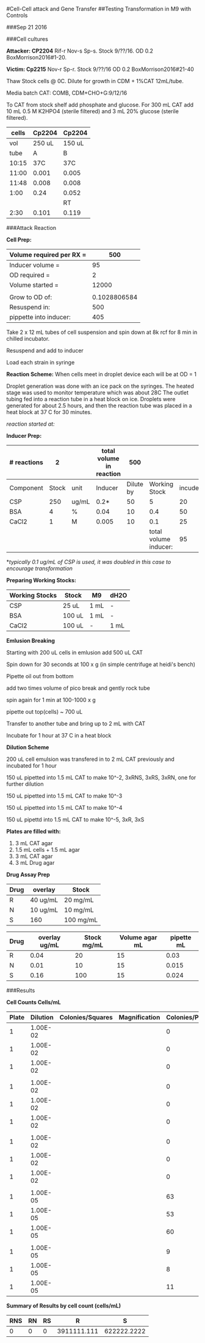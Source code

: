 #Cell-Cell attack and Gene Transfer
##Testing Transformation in M9 with Controls

###Sep 21 2016

###Cell cultures

**Attacker: CP2204** Rif-r Nov-s Sp-s. Stock 9/??/16. OD 0.2 BoxMorrison2016#1-20.

**Victim: Cp2215** Nov-r Sp-r. Stock 9/??/16 OD 0.2 BoxMorrison2016#21-40

Thaw Stock cells @ 0C. Dilute for growth in CDM + 1%CAT 12mL/tube.

Media batch CAT: COMB, CDM+CHO+G:9/12/16

To CAT from stock shelf add phosphate and glucose. For 300 mL CAT add 10 mL 0.5 M K2HPO4 (sterile filtered) and 3 mL 20% glucose (sterile filtered).

| cells | Cp2204 | Cp2204 |
|-------|--------|--------|
| vol   | 250 uL | 150 uL |
| tube  | A      | B      |
| 10:15 | 37C    | 37C    |
| 11:00 | 0.001  | 0.005  |
| 11:48 | 0.008  | 0.008  |
| 1:00  | 0.24   | 0.052  |
|       |        | RT     |
| 2:30  | 0.101  | 0.119  |

[comment]: <> (<img src="growth-curves.png" width="600" />)

###Attack Reaction

**Cell Prep:**

| Volume required per RX = | 500          |
|--------------------------|--------------|
| Inducer volume =         | 95           |
| OD required =            | 2            |
| Volume started =         | 12000        |
|                          |              |
| Grow to OD of:           | 0.1028806584 |
| Resuspend in:            | 500          |
| pippette into inducer:   | 405          |

Take 2 x 12 mL tubes of cell suspension and spin down at 8k rcf for 8 min in chilled incubator.

Resuspend and add to inducer

Load each strain in syringe

**Reaction Scheme:**
When cells meet in droplet device each will be at OD = 1

Droplet generation was done with an ice pack on the syringes.
The heated stage was used to monitor temperature which was about 28C
The outlet tubing fed into a reaction tube in a heat block on ice.
Droplets were generated for about 2.5 hours, and then the reaction tube was placed in a heat block at 37 C for 30 minutes.

*reaction started at:*

**Inducer Prep:**

| # reactions | 2     |       | total volume in reaction | 500       |                       |                  |
|-------------|-------|-------|--------------------------|-----------|-----------------------|------------------|
| Component   | Stock | unit  | Inducer                  | Dilute by | Working Stock         | incuder/reaction |
| CSP         | 250   | ug/mL | 0.2*                     | 50        | 5                     | 20               |
| BSA         | 4     | %     | 0.04                     | 10        | 0.4                   | 50               |
| CaCl2       | 1     | M     | 0.005                    | 10        | 0.1                   | 25               |
|             |       |       |                          |           | total volume inducer: | 95               |

**typically 0.1 ug/mL of CSP is used, it was doubled in this case to encourage transformation*

**Preparing Working Stocks:**

| Working Stocks | Stock  | M9   | dH2O |
|----------------|--------|------|------|
| CSP            | 25 uL  | 1 mL | -    |
| BSA            | 100 uL | 1 mL | -    |
| CaCl2          | 100 uL | -    | 1 mL |

**Emlusion Breaking**

Starting with 200 uL cells in emlusion add 500 uL CAT

Spin down for 30 seconds at 100 x g (in simple centrifuge at heidi's bench)

Pipette oil out from bottom

add two times volume of pico break and gently rock tube

spin again for 1 min at 100-1000 x g

pipette out top(cells) ~ 700 uL

Transfer to another tube and bring up to 2 mL with CAT

Incubate for 1 hour at 37 C in a heat block

**Dilution Scheme**

200 uL cell emulsion was transfered in to 2 mL CAT previously and incubated for 1 hour

150 uL pipetted into 1.5 mL CAT to make 10^-2, 3xRNS, 3xRS, 3xRN, one for further dilution

150 uL pipetted into 1.5 mL CAT to make 10^-3

150 uL pipetted into 1.5 mL CAT to make 10^-4

150 uL pipettd into 1.5 mL CAT to make 10^-5, 3xR, 3xS

**Plates are filled with:**

1. 3 mL CAT agar
2. 1.5 mL cells + 1.5 mL agar
3. 3 mL CAT agar
4. 3 mL Drug agar

**Drug Assay Prep**

| Drug | overlay  | Stock     |
|------|----------|-----------|
| R    | 40 ug/mL | 20 mg/mL  |
| N    | 10 ug/mL | 10 mg/mL  |
| S    | 160      | 100 mg/mL |

| Drug | overlay ug/mL | Stock mg/mL | Volume agar mL | pipette mL |
|------|---------------|-------------|----------------|------------|
| R    | 0.04          | 20          | 15             | 0.03       |
| N    | 0.01          | 10          | 15             | 0.015      |
| S    | 0.16          | 100         | 15             | 0.024      |
###Results

**Cell Counts Cells/mL**

| Plate | Dilution | Colonies/Squares | Magnification | Colonies/Plate | Comment | Cells/mL |
|-------|----------|------------------|---------------|----------------|---------|----------|
| 1     | 1.00E-02 |                  |               | 0              | RNS     | 0        |
| 1     | 1.00E-02 |                  |               | 0              | RNS     | 0        |
| 1     | 1.00E-02 |                  |               | 0              | RNS     | 0        |
|       |          |                  |               |                |         |          |
| 1     | 1.00E-02 |                  |               | 0              | RN      | 0        |
| 1     | 1.00E-02 |                  |               | 0              | RN      | 0        |
| 1     | 1.00E-02 |                  |               | 0              | RN      | 0        |
|       |          |                  |               |                |         |          |
| 1     | 1.00E-02 |                  |               | 0              | RS      | 0        |
| 1     | 1.00E-02 |                  |               | 0              | RS      | 0        |
| 1     | 1.00E-02 |                  |               | 0              | RS      | 0        |
|       |          |                  |               |                |         |          |
| 1     | 1.00E-05 |                  |               | 63             | R       | 4.20E+06 |
| 1     | 1.00E-05 |                  |               | 53             | R       | 3.53E+06 |
| 1     | 1.00E-05 |                  |               | 60             | R       | 4.00E+06 |
|       |          |                  |               |                |         |          |
| 1     | 1.00E-05 |                  |               | 9              | S       | 6.00E+05 |
| 1     | 1.00E-05 |                  |               | 8              | S       | 5.33E+05 |
| 1     | 1.00E-05 |                  |               | 11             | S       | 7.33E+05 |

**Summary of Results by cell count (cells/mL)**

| RNS | RN | RS | R           | S           |
|-----|----|----|-------------|-------------|
| 0   | 0  | 0  | 3911111.111 | 622222.2222 |
